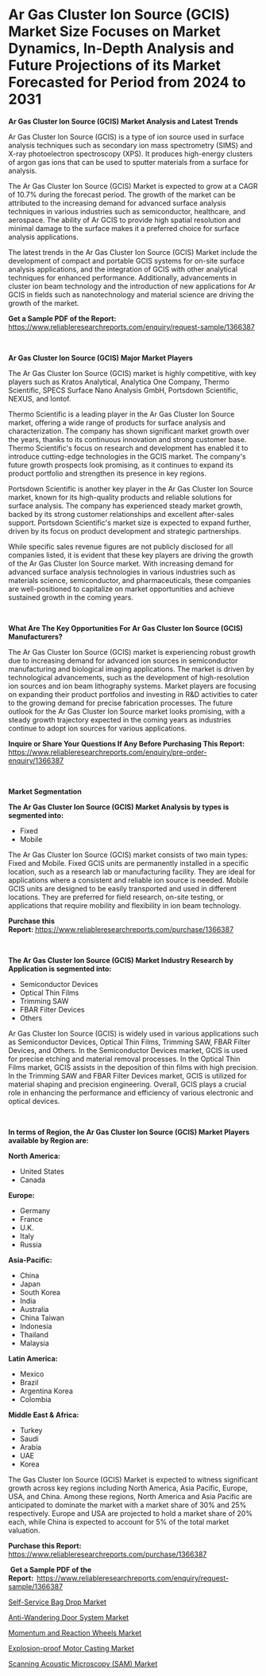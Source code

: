 <p><h1>Ar Gas Cluster Ion Source (GCIS) Market Size Focuses on Market Dynamics, In-Depth Analysis and Future Projections of its Market Forecasted for Period from 2024 to 2031</h1></p><p><strong>Ar Gas Cluster Ion Source (GCIS) Market Analysis and Latest Trends</strong></p>
<p><p>Ar Gas Cluster Ion Source (GCIS) is a type of ion source used in surface analysis techniques such as secondary ion mass spectrometry (SIMS) and X-ray photoelectron spectroscopy (XPS). It produces high-energy clusters of argon gas ions that can be used to sputter materials from a surface for analysis.</p><p>The Ar Gas Cluster Ion Source (GCIS) Market is expected to grow at a CAGR of 10.7% during the forecast period. The growth of the market can be attributed to the increasing demand for advanced surface analysis techniques in various industries such as semiconductor, healthcare, and aerospace. The ability of Ar GCIS to provide high spatial resolution and minimal damage to the surface makes it a preferred choice for surface analysis applications.</p><p>The latest trends in the Ar Gas Cluster Ion Source (GCIS) Market include the development of compact and portable GCIS systems for on-site surface analysis applications, and the integration of GCIS with other analytical techniques for enhanced performance. Additionally, advancements in cluster ion beam technology and the introduction of new applications for Ar GCIS in fields such as nanotechnology and material science are driving the growth of the market.</p></p>
<p><strong>Get a Sample PDF of the Report:&nbsp;</strong> <a href="https://www.reliableresearchreports.com/enquiry/request-sample/1366387">https://www.reliableresearchreports.com/enquiry/request-sample/1366387</a></p>
<p>&nbsp;</p>
<p><strong>Ar Gas Cluster Ion Source (GCIS) Major Market Players</strong></p>
<p><p>The Ar Gas Cluster Ion Source (GCIS) market is highly competitive, with key players such as Kratos Analytical, Analytica One Company, Thermo Scientific, SPECS Surface Nano Analysis GmbH, Portsdown Scientific, NEXUS, and Iontof. </p><p>Thermo Scientific is a leading player in the Ar Gas Cluster Ion Source market, offering a wide range of products for surface analysis and characterization. The company has shown significant market growth over the years, thanks to its continuous innovation and strong customer base. Thermo Scientific's focus on research and development has enabled it to introduce cutting-edge technologies in the GCIS market. The company's future growth prospects look promising, as it continues to expand its product portfolio and strengthen its presence in key regions.</p><p>Portsdown Scientific is another key player in the Ar Gas Cluster Ion Source market, known for its high-quality products and reliable solutions for surface analysis. The company has experienced steady market growth, backed by its strong customer relationships and excellent after-sales support. Portsdown Scientific's market size is expected to expand further, driven by its focus on product development and strategic partnerships.</p><p>While specific sales revenue figures are not publicly disclosed for all companies listed, it is evident that these key players are driving the growth of the Ar Gas Cluster Ion Source market. With increasing demand for advanced surface analysis technologies in various industries such as materials science, semiconductor, and pharmaceuticals, these companies are well-positioned to capitalize on market opportunities and achieve sustained growth in the coming years.</p></p>
<p>&nbsp;</p>
<p><strong>What Are The Key Opportunities For Ar Gas Cluster Ion Source (GCIS) Manufacturers?</strong></p>
<p><p>The Ar Gas Cluster Ion Source (GCIS) market is experiencing robust growth due to increasing demand for advanced ion sources in semiconductor manufacturing and biological imaging applications. The market is driven by technological advancements, such as the development of high-resolution ion sources and ion beam lithography systems. Market players are focusing on expanding their product portfolios and investing in R&D activities to cater to the growing demand for precise fabrication processes. The future outlook for the Ar Gas Cluster Ion Source market looks promising, with a steady growth trajectory expected in the coming years as industries continue to adopt ion sources for various applications.</p></p>
<p><strong>Inquire or Share Your Questions If Any Before Purchasing This Report:</strong> <a href="https://www.reliableresearchreports.com/enquiry/pre-order-enquiry/1366387">https://www.reliableresearchreports.com/enquiry/pre-order-enquiry/1366387</a></p>
<p>&nbsp;</p>
<p><strong>Market Segmentation</strong></p>
<p><strong>The Ar Gas Cluster Ion Source (GCIS) Market Analysis by types is segmented into:</strong></p>
<p><ul><li>Fixed</li><li>Mobile</li></ul></p>
<p><p>The Ar Gas Cluster Ion Source (GCIS) market consists of two main types: Fixed and Mobile. Fixed GCIS units are permanently installed in a specific location, such as a research lab or manufacturing facility. They are ideal for applications where a consistent and reliable ion source is needed. Mobile GCIS units are designed to be easily transported and used in different locations. They are preferred for field research, on-site testing, or applications that require mobility and flexibility in ion beam technology.</p></p>
<p><strong>Purchase this Report:&nbsp;</strong><a href="https://www.reliableresearchreports.com/purchase/1366387">https://www.reliableresearchreports.com/purchase/1366387</a></p>
<p>&nbsp;</p>
<p><strong>The Ar Gas Cluster Ion Source (GCIS) Market Industry Research by Application is segmented into:</strong></p>
<p><ul><li>Semiconductor Devices</li><li>Optical Thin Films</li><li>Trimming SAW</li><li>FBAR Filter Devices</li><li>Others</li></ul></p>
<p><p>Ar Gas Cluster Ion Source (GCIS) is widely used in various applications such as Semiconductor Devices, Optical Thin Films, Trimming SAW, FBAR Filter Devices, and Others. In the Semiconductor Devices market, GCIS is used for precise etching and material removal processes. In the Optical Thin Films market, GCIS assists in the deposition of thin films with high precision. In the Trimming SAW and FBAR Filter Devices market, GCIS is utilized for material shaping and precision engineering. Overall, GCIS plays a crucial role in enhancing the performance and efficiency of various electronic and optical devices.</p></p>
<p>&nbsp;</p>
<p><strong>In terms of Region, the Ar Gas Cluster Ion Source (GCIS) Market Players available by Region are:</strong></p>
<p>
    <p> <strong> North America: </strong>
        <ul>
            <li>United States</li>
            <li>Canada</li>
        </ul>
        </p> 
    <p> <strong> Europe: </strong>
        <ul>
            <li>Germany</li>
            <li>France</li>
            <li>U.K.</li>
            <li>Italy</li>
            <li>Russia</li>
        </ul>
        </p> 
    <p> <strong> Asia-Pacific: </strong>
        <ul>
            <li>China</li>
            <li>Japan</li>
            <li>South Korea</li>
            <li>India</li>
            <li>Australia</li>
            <li>China Taiwan</li>
            <li>Indonesia</li>
            <li>Thailand</li>
            <li>Malaysia</li>
        </ul>
        </p> 
    <p> <strong> Latin America: </strong>
        <ul>
            <li>Mexico</li>
            <li>Brazil</li>
            <li>Argentina Korea</li>
            <li>Colombia</li>
        </ul>
        </p> 
    <p> <strong> Middle East & Africa: </strong>
        <ul>
            <li>Turkey</li>
            <li>Saudi</li>
            <li>Arabia</li>
            <li>UAE</li>
            <li>Korea</li>
        </ul>
    </p>
    </p>
<p><p>The Gas Cluster Ion Source (GCIS) Market is expected to witness significant growth across key regions including North America, Asia Pacific, Europe, USA, and China. Among these regions, North America and Asia Pacific are anticipated to dominate the market with a market share of 30% and 25% respectively. Europe and USA are projected to hold a market share of 20% each, while China is expected to account for 5% of the total market valuation.</p></p>
<p><strong>Purchase this Report: </strong><a href="https://www.reliableresearchreports.com/purchase/1366387">https://www.reliableresearchreports.com/purchase/1366387</a></p>
<p>&nbsp;<strong>Get a Sample PDF of the Report:&nbsp;&nbsp;</strong><a href="https://www.reliableresearchreports.com/enquiry/request-sample/1366387">https://www.reliableresearchreports.com/enquiry/request-sample/1366387</a></p>
<p><strong></strong></p>
<p><p><a href="https://medium.com/@soledadroob625/self-service-bag-drop-market-insight-market-trends-growth-forecasted-from-2024-to-2031-1ba80f3c2120">Self-Service Bag Drop Market</a></p><p><a href="https://medium.com/@michellebutler19/anti-wandering-door-system-market-the-key-to-successful-business-strategy-forecast-till-2031-c16e9a662940">Anti-Wandering Door System Market</a></p><p><a href="https://medium.com/@soledadroob625/momentum-and-reaction-wheels-market-competitive-analysis-market-trends-and-forecast-to-2031-1a2202762791">Momentum and Reaction Wheels Market</a></p><p><a href="https://medium.com/@debramedina73/explosion-proof-motor-casting-market-size-cagr-trends-2024-2030-b0fb5052ad79">Explosion-proof Motor Casting Market</a></p><p><a href="https://medium.com/@michellebutler19/analyzing-scanning-acoustic-microscopy-sam-market-global-industry-perspective-and-forecast-2024-54dddb9644ed">Scanning Acoustic Microscopy (SAM) Market</a></p></p>